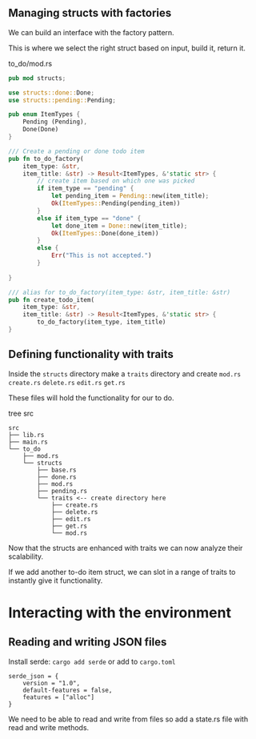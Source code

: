 ## Managing structs with factories

We can build an interface with the factory pattern.

This is where we select the right struct based on input, build it, return it.

to_do/mod.rs
``` rs
pub mod structs;

use structs::done::Done;
use structs::pending::Pending;

pub enum ItemTypes {
    Pending (Pending),
    Done(Done)
}

/// Create a pending or done todo item 
pub fn to_do_factory(
    item_type: &str,
    item_title: &str) -> Result<ItemTypes, &'static str> {
        // create item based on which one was picked
        if item_type == "pending" {
            let pending_item = Pending::new(item_title);
            Ok(ItemTypes::Pending(pending_item))
        }
        else if item_type == "done" {
            let done_item = Done::new(item_title);
            Ok(ItemTypes::Done(done_item))
        }
        else {
            Err("This is not accepted.")
        }
        
}

/// alias for to_do_factory(item_type: &str, item_title: &str)
pub fn create_todo_item(
    item_type: &str,
    item_title: &str) -> Result<ItemTypes, &'static str> {
        to_do_factory(item_type, item_title)
}
```

## Defining functionality with traits
Inside the `structs` directory make a `traits` directory
and create `mod.rs` `create.rs` `delete.rs` `edit.rs` `get.rs`

These files will hold the functionality for our to do.

tree src
```
src
├── lib.rs
├── main.rs
└── to_do
    ├── mod.rs
    └── structs
        ├── base.rs
        ├── done.rs
        ├── mod.rs
        ├── pending.rs
        └── traits <-- create directory here
            ├── create.rs
            ├── delete.rs
            ├── edit.rs
            ├── get.rs
            └── mod.rs
```

Now that the structs are enhanced with traits we can now analyze their scalability.

If we add another to-do item struct, we can slot in a range of traits to instantly give it functionality.

# Interacting with the environment

## Reading and writing JSON files
Install serde: `cargo add serde`
or add to `cargo.toml`
```
serde_json = {
    version = "1.0",
    default-features = false,
    features = ["alloc"]
}
```

We need to be able to read and write from files so add a state.rs file with read and write methods.

